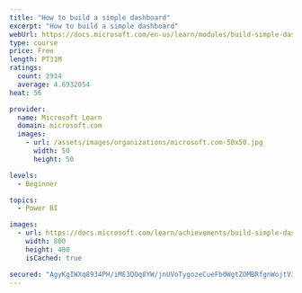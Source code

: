 ```yaml
---
title: "How to build a simple dashboard"
excerpt: "How to build a simple dashboard"
webUrl: https://docs.microsoft.com/en-us/learn/modules/build-simple-dashboard/
type: course
price: Free
length: PT31M
ratings:
  count: 2914
  average: 4.6932054
heat: 56

provider:
  name: Microsoft Learn
  domain: microsoft.com
  images:
    - url: /assets/images/organizations/microsoft.com-50x50.jpg
      width: 50
      height: 50

levels:
  - Beginner

topics:
  - Power BI

images:
  - url: https://docs.microsoft.com/learn/achievements/build-simple-dashboard-social.png
    width: 800
    height: 400
    isCached: true

secured: "AgyKgIWXq8934PH/iME3QOq8YW/jnUVoTygozeCueFb0WgtZOMBRfgnWojtV3FMtGDi/vGhWwBrl2HDMy3neu6nk7KZQumUA9e4V5jfn+9VOEtwAHUuvxI8y+4Rj747QpvZRRMLlp6sjb39uDO90UNW/TgvrbZFWAVdVUdylkA4KHyRzY3nSHPy8cPmb7iuxgtqhD69B/Ae8F0payThw1V1fyIFHDWlzYmbYOApN7f9szX/f/ufI6P1+wiSX8CnUYjy4WSFvR0XSzgDAhcEiYZlcmzEC2hz2JEiLqF/dvL8y69YRGcnl88bSptomJz2l99NeR8v0qYYm+h2rHgxTVNaPWO8sdxKj9IY2skxxZLlwQJzlQpY6OH0AUHkMU7zOKuLUBH7tPnysDcP+vAhMr8US48UKndJ59sP3SoeBT6k=;IjIzUiuE7b4mIvFs/Di5Ew=="
---
```


